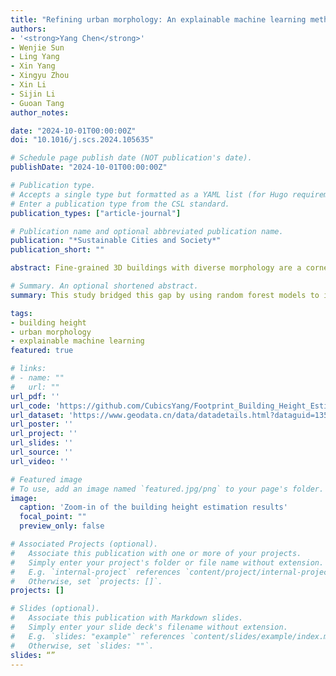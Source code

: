 ```yaml
---
title: "Refining urban morphology: An explainable machine learning method for estimating footprint-level building height"
authors:
- '<strong>Yang Chen</strong>'
- Wenjie Sun
- Ling Yang
- Xin Yang
- Xingyu Zhou
- Xin Li
- Sijin Li
- Guoan Tang
author_notes:

date: "2024-10-01T00:00:00Z"
doi: "10.1016/j.scs.2024.105635"

# Schedule page publish date (NOT publication's date).
publishDate: "2024-10-01T00:00:00Z"

# Publication type.
# Accepts a single type but formatted as a YAML list (for Hugo requirements).
# Enter a publication type from the CSL standard.
publication_types: ["article-journal"]

# Publication name and optional abbreviated publication name.
publication: "*Sustainable Cities and Society*"
publication_short: ""

abstract: Fine-grained 3D buildings with diverse morphology are a cornerstone of urban physical structures and have profound implications for sustainable city development. However, accurately estimating building height at the footprint-level is a challenge. This study bridged this gap by using random forest models to integrate the elevation, geometry and shape attributes of individual buildings, further refining those with spatial aggregation. It considered over one million buildings across 10 large Chinese cities and trained two-types models that demonstrated commendable performance in city-specific (the mean absolute error (MAE) ranged from 3.43 m to 5.06 m) and combined (MAE = 4.68 m) models. Results revealed that the current dataset had a finer urban morphology compared with existing datasets and showed outstanding generalisability in method transfer and feature ablation tests. By incorporating Shapley values, we explored the features' global and local impacts. The explainable results demonstrated that building area was the most impactful feature, and the elevation-dimension features were particularly beneficial in estimating high-rise buildings. Using the fine-grained 3D buildings, we explored the connections between explicit morphology differences and implicit contexts in cities. Overall, our work is an endeavour to estimate footprint-level building height as fuel for refining urban morphology and enabling sustainable city studies.

# Summary. An optional shortened abstract.
summary: This study bridged this gap by using random forest models to integrate the elevation, geometry and shape attributes of individual buildings, further refining those with spatial aggregation.

tags:
- building height
- urban morphology
- explainable machine learning
featured: true

# links:
# - name: ""
#   url: ""
url_pdf: ''
url_code: 'https://github.com/CubicsYang/Footprint_Building_Height_Estimation'
url_dataset: 'https://www.geodata.cn/data/datadetails.html?dataguid=135869909769675&docId=151'
url_poster: ''
url_project: ''
url_slides: ''
url_source: ''
url_video: ''

# Featured image
# To use, add an image named `featured.jpg/png` to your page's folder. 
image:
  caption: 'Zoom-in of the building height estimation results'
  focal_point: ""
  preview_only: false

# Associated Projects (optional).
#   Associate this publication with one or more of your projects.
#   Simply enter your project's folder or file name without extension.
#   E.g. `internal-project` references `content/project/internal-project/index.md`.
#   Otherwise, set `projects: []`.
projects: []

# Slides (optional).
#   Associate this publication with Markdown slides.
#   Simply enter your slide deck's filename without extension.
#   E.g. `slides: "example"` references `content/slides/example/index.md`.
#   Otherwise, set `slides: ""`.
slides: “”
---
```


<!-- 
{{% callout note %}}
Create your slides in Markdown - click the *Slides* button to check out the example.
{{% /callout %}}

Add the publication's **full text** or **supplementary notes** here. You can use rich formatting such as including [code, math, and images](https://docs.hugoblox.com/content/writing-markdown-latex/). -->
